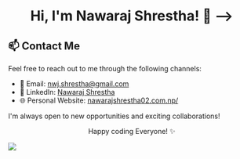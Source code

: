 <h1 align="center">Hi, I'm Nawaraj Shrestha! 👋
  
<!--  <!-- About Me -->
<!-- 🌱 About Me
  - 🎓 Pursuing a BSc (Hons) in Computing.
  - 💻 Proficient in Java, Dart, Python. 
  - 🌟 Skilled in web development. 
  -📱 Experienced in mobile app development with Flutter. 
  - 🗄️ Knowledgeable in database management systems (MySQL, PostgreSQL, MongoDB). 
  - ⚡ Familiar with Java Spring Boot (backend development). 
  - 🚀 Experienced in Agile Scrum methodology. 
  - 📜 Version control with Git and GitHub. -->
<!-- Contact Me --> -->
## 📫 Contact Me

Feel free to reach out to me through the following channels:

- 📧 Email: [nwj.shrestha@gmail.com](mailto:nwj.shrestha@gmail.com)
- 💼 LinkedIn: [Nawaraj Shrestha](https://www.linkedin.com/in/nwj002/)
- 🌐 Personal Website: [nawarajshrestha02.com.np/](https://nawarajshrestha02.com.np/)

I'm always open to new opportunities and exciting collaborations!

<!-- Footer -->
<p align="center">
  Happy coding Everyone! ✨
</p>
<img src="https://media2.giphy.com/media/iIqmM5tTjmpOB9mpbn/giphy.gif"/>


